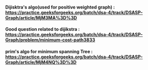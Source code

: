 #### Dijisktra's algo(used for positive weighted graph) : https://practice.geeksforgeeks.org/batch/dsa-4/track/DSASP-Graph/article/MjM3MA%3D%3D
#### Good question related to dijikstra  : https://practice.geeksforgeeks.org/batch/dsa-4/track/DSASP-Graph/problem/minimum-cost-path3833
#### prim's algo for minimum spanning Tree  : https://practice.geeksforgeeks.org/batch/dsa-4/track/DSASP-Graph/article/MjM4NQ%3D%3D
#### 
